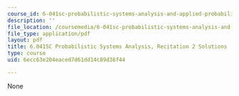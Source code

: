 ```yaml
---
course_id: 6-041sc-probabilistic-systems-analysis-and-applied-probability-fall-2013
description: ''
file_location: /coursemedia/6-041sc-probabilistic-systems-analysis-and-applied-probability-fall-2013/6ecc63e204eaced7d61dd14c89d36f44_MIT6_041SCF13_rec02_sol.pdf
file_type: application/pdf
layout: pdf
title: 6.041SC Probabilistic Systems Analysis, Recitation 2 Solutions
type: course
uid: 6ecc63e204eaced7d61dd14c89d36f44

---
```

None